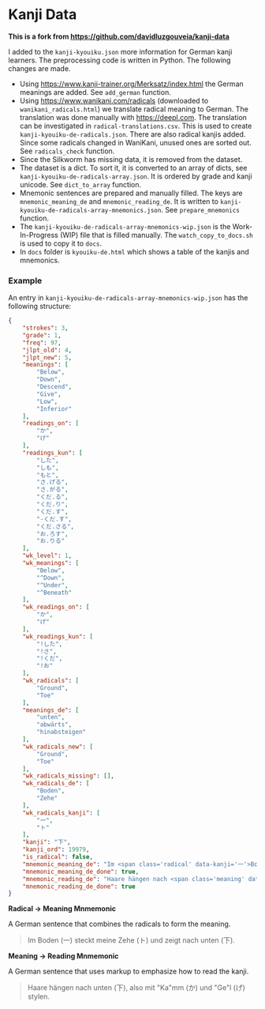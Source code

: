 # Kanji Data

**This is a fork from https://github.com/davidluzgouveia/kanji-data**

I added to the `kanji-kyouiku.json` more information for German kanji learners.
The preprocessing code is written in Python. The following changes are made.

* Using https://www.kanji-trainer.org/Merksatz/index.html the German meanings are added. See `add_german` function.
* Using https://www.wanikani.com/radicals (downloaded to `wanikani_radicals.html`) we translate radical meaning to German. The translation was done manually with https://deepl.com. The translation can be investigated in `radical-translations.csv`. This is used to create `kanji-kyouiku-de-radicals.json`. There are also radical kanjis added. Since some radicals changed in WaniKani, unused ones are sorted out. See `radicals_check` function.
* Since the Silkworm has missing data, it is removed from the dataset.
* The dataset is a dict. To sort it, it is converted to an array of dicts, see `kanji-kyouiku-de-radicals-array.json`. It is ordered by grade and kanji unicode. See `dict_to_array` function.
* Mnemonic sentences are prepared and manually filled. The keys are `mnemonic_meaning_de` and `mnemonic_reading_de`. It is written to `kanji-kyouiku-de-radicals-array-mnemonics.json`. See `prepare_mnemonics` function.
* The `kanji-kyouiku-de-radicals-array-mnemonics-wip.json` is the Work-In-Progress (WIP) file that is filled manually. The `watch_copy_to_docs.sh` is used to copy it to `docs`.
* In `docs` folder is `kyouiku-de.html` which shows a table of the kanjis and mnemonics.

### Example

An entry in `kanji-kyouiku-de-radicals-array-mnemonics-wip.json` has the following structure:


```json
{
    "strokes": 3,
    "grade": 1,
    "freq": 97,
    "jlpt_old": 4,
    "jlpt_new": 5,
    "meanings": [
        "Below",
        "Down",
        "Descend",
        "Give",
        "Low",
        "Inferior"
    ],
    "readings_on": [
        "か",
        "げ"
    ],
    "readings_kun": [
        "した",
        "しも",
        "もと",
        "さ.げる",
        "さ.がる",
        "くだ.る",
        "くだ.り",
        "くだ.す",
        "-くだ.す",
        "くだ.さる",
        "お.ろす",
        "お.りる"
    ],
    "wk_level": 1,
    "wk_meanings": [
        "Below",
        "^Down",
        "^Under",
        "^Beneath"
    ],
    "wk_readings_on": [
        "か",
        "げ"
    ],
    "wk_readings_kun": [
        "!した",
        "!さ",
        "!くだ",
        "!お"
    ],
    "wk_radicals": [
        "Ground",
        "Toe"
    ],
    "meanings_de": [
        "unten",
        "abwärts",
        "hinabsteigen"
    ],
    "wk_radicals_new": [
        "Ground",
        "Toe"
    ],
    "wk_radicals_missing": [],
    "wk_radicals_de": [
        "Boden",
        "Zehe"
    ],
    "wk_radicals_kanji": [
        "一",
        "ト"
    ],
    "kanji": "下",
    "kanji_ord": 19979,
    "is_radical": false,
    "mnemonic_meaning_de": "Im <span class='radical' data-kanji='一'>Boden</span> <span class='radical_kanji'>(一)</span> steckt meine <span class='radical' data-kanji='ト'>Zehe</span> <span class='radical_kanji'>(ト)</span> und zeigt nach <span class='meaning' data-kanji='下'>unten</span> <span class='meaning_kanji_meaning'>(下)</span>.",
    "mnemonic_meaning_de_done": true,
    "mnemonic_reading_de": "Haare hängen nach <span class='meaning' data-kanji='下'>unten</span> <span class='meaning_kanji_reading'>(下)</span>, also mit <span class='reading onyomi' data-hiragana='か'>Ka</span>mm <span class='hiragana'>(か)</span> und <span class='reading onyomi' data-hiragana='げ'>Ge</span>l <span class='hiragana'>(げ)</span> stylen.",
    "mnemonic_reading_de_done": true
}
```

**Radical -> Meaning Mnmemonic**

A German sentence that combines the radicals to form the meaning.

> Im <span class='radical' data-kanji='一'>Boden</span> <span class='radical_kanji'>(一)</span> steckt meine <span class='radical' data-kanji='ト'>Zehe</span> <span class='radical_kanji'>(ト)</span> und zeigt nach <span class='meaning' data-kanji='下'>unten</span> <span class='meaning_kanji_meaning'>(下)</span>.

**Meaning -> Reading Mnmemonic**

A German sentence that uses markup to emphasize how to read the kanji.

> Haare hängen nach <span class='meaning' data-kanji='下'>unten</span> <span class='meaning_kanji_reading'>(下)</span>, also mit <span class='reading onyomi' data-hiragana='か'>"Ka"</span>mm <span class='hiragana'>(か)</span> und <span class='reading onyomi' data-hiragana='げ'>"Ge"</span>l <span class='hiragana'>(げ)</span> stylen.
